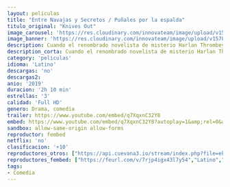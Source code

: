 ```yaml
---
layout: peliculas
title: "Entre Navajas y Secretos / Puñales por la espalda"
titulo_original: "Knives Out"
image_carousel: 'https://res.cloudinary.com/innovateam/image/upload/v1578453302/punales-min_whbwgf.jpg'
image_banner: 'https://res.cloudinary.com/innovateam/image/upload/v1578453308/banner-pubales-min_iaiyv0.jpg'
description: Cuando el renombrado novelista de misterio Harlan Thrombey (Christopher Plummer) es encontrado muerto en su mansión justo después de su 85 cumpleaños, el inquisitivo y cortés detective Benoit Blanc (Daniel Craig) es misteriosamente reclutado para investigar. Se moverá entre una red de pistas falsas y mentiras interesadas para tratar de descubrir la verdad tras la prematura muerte del escritor.
description_corta: Cuando el renombrado novelista de misterio Harlan Thrombey (Christopher Plummer) es encontrado muerto en su mansión justo después de su 85 cumpleaños, el inquisitivo y cortés detective Benoit Blanc (Daniel Craig) es
category: 'peliculas'
idioma: 'Latino'
descargas: 'no'
descargas2:
anio: '2019'
duracion: '2h 10 min'
estrellas: '3'
calidad: 'Full HD'
genero: Drama, comedia
trailer: https://www.youtube.com/embed/q7XqxnC32Y8
embed: https://www.youtube.com/embed/q7XqxnC32Y8?autoplay=1&amp;rel=0&amp;hd=1&border=0&wmode=opaque&enablejsapi=1&modestbranding=1&controls=1&showinfo=0
sandbox: allow-same-origin allow-forms
reproductor: fembed
netflix: 'no'
clasificacion: '+10'
reproductores_otros: ["https://api.cuevana3.io/stream/index.php?file=ek5lbm9xYWNrS0xYMTZLa2xNbkdvY3ZTb3BtZng4TGp6ZFpobGFMUGtOelcwcUZmbWRIVzRkakVuS0JnbEplcG1KUnNZSlRTMGViVTBxZGdsdEhPb3JQRmdaK1hyNWZpdlpxYVlLRFNsWmJheEorYmw5R2wyTmZIbUd4a2w1bXBsSnRrWTJhUw","Latino","https://mstream.website/k4ztuf396bt3","Latino","https://player.premiumstream.live/player.php?id=ODg1","Latino","https://gdriveplayer.co/embed2.php?link=92FD0Frmy%252B0fkMNPxEmWnAbVOnZFpbL4pvi9EzZltKEfBajrztlkSX3onYEZHaYOwk1oO0Ce7vCIVwVDbmaE0IQSq5EJB1FemnwKEC%252BLl0sVqgHOhToqB6Gph%252BTagTxlnBZgyoKoasYyp7y0rLk%252FTvmMSxkA%252BkcrSVeiRRzwSNom8OW8WHSWZ0TwDelAzBqUgoESdT%252FOJnC0aBEAsaVaQO","Latino","https://gdriveplayer.co/embed2.php?link=tuah6mCBEx2VdJcrEcUCWA5qwxvMV71YMBc5Ss3x8Hl2T8H0S%252FHID7lSC1Df97E%252BqMiFR7GbbJENz02BJ%252BOF%252FJnFZwD3mj7NkFI3PQuxQjAZqk%252F6UiskLEX8D%252FoHaIV%252F2rxJWG74S4P691VxoX6V%252ByZXSwAN6861wqPSGj6nzMHkkgvnQY7n%252F3JEXG%252BZSYakpqbx0w5VwlvmvxyAb992fl8o3A94mloPdYdXYIUi6cfL145QSnrfWwsv%252FgWHNQ%252FYI%253D","Latino"]
reproductores_fembed: ["https://feurl.com/v/7rjp4igx43l7y54","Latino","https://feurl.com/v/py7p1am0neme370","Latino"]
tags:
- Comedia
---
```













